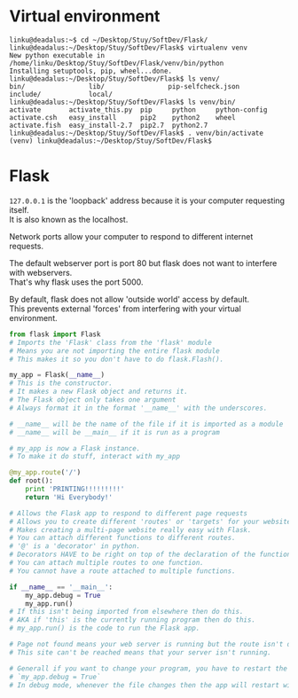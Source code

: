 # Virtual environment

```shell
linku@deadalus:~$ cd ~/Desktop/Stuy/SoftDev/Flask/
linku@deadalus:~/Desktop/Stuy/SoftDev/Flask$ virtualenv venv
New python executable in /home/linku/Desktop/Stuy/SoftDev/Flask/venv/bin/python
Installing setuptools, pip, wheel...done.
linku@deadalus:~/Desktop/Stuy/SoftDev/Flask$ ls venv/
bin/                lib/                pip-selfcheck.json
include/            local/              
linku@deadalus:~/Desktop/Stuy/SoftDev/Flask$ ls venv/bin/
activate       activate_this.py  pip     python     python-config
activate.csh   easy_install      pip2    python2    wheel
activate.fish  easy_install-2.7  pip2.7  python2.7
linku@deadalus:~/Desktop/Stuy/SoftDev/Flask$ . venv/bin/activate
(venv) linku@deadalus:~/Desktop/Stuy/SoftDev/Flask$ 
```

# Flask

`127.0.0.1` is the 'loopback' address because it is your computer requesting itself.        
It is also known as the localhost.

Network ports allow your computer to respond to different internet requests.

The default webserver port is port 80 but flask does not want to interfere with webservers.     
That's why flask uses the port 5000.

By default, flask does not allow 'outside world' access by default.       
This prevents external 'forces' from interfering with your virtual environment.



```py
from flask import Flask 
# Imports the 'Flask' class from the 'flask' module
# Means you are not importing the entire flask module
# This makes it so you don't have to do flask.Flash().

my_app = Flask(__name__)
# This is the constructor.
# It makes a new Flask object and returns it.
# The Flask object only takes one argument
# Always format it in the format '__name__' with the underscores.

# __name__ will be the name of the file if it is imported as a module
# __name__ will be __main__ if it is run as a program

# my_app is now a Flask instance.
# To make it do stuff, interact with my_app

@my_app.route('/')
def root():
    print 'PRINTING!!!!!!!!!'
    return 'Hi Everybody!'

# Allows the Flask app to respond to different page requests
# Allows you to create different 'routes' or 'targets' for your website
# Makes creating a multi-page website really easy with Flask.
# You can attach different functions to different routes.
# '@' is a 'decorator' in python.
# Decorators HAVE to be right on top of the declaration of the function to attach it.
# You can attach multiple routes to one function.
# You cannot have a route attached to multiple functions.

if __name__ == '__main__':
    my_app.debug = True
    my_app.run()
# If this isn't being imported from elsewhere then do this.
# AKA if 'this' is the currently running program then do this.
# my_app.run() is the code to run the Flask app.

# Page not found means your web server is running but the route isn't defined.
# This site can't be reached means that your server isn't running.

# Generall if you want to change your program, you have to restart the app.
# `my_app.debug = True`
# In debug mode, whenever the file changes then the app will restart with changes.

```